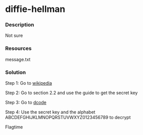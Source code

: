 # diffie-hellman

### Description

Not sure

### Resources

message.txt

### Solution

Step 1: Go to [wikipedia](https://en.wikipedia.org/wiki/Diffie%E2%80%93Hellman_key_exchange)

Step 2: Go to section 2.2 and use the guide to get the secret key

Step 3: Go to [dcode](https://www.dcode.fr/caesar-cipher)

Step 4: Use the secret key and the alphabet ABCDEFGHIJKLMNOPQRSTUVWXYZ0123456789 to decrypt

Flagtime